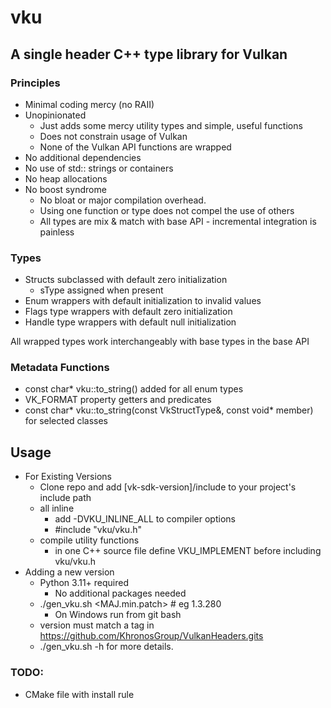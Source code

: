 # vku
## A single header C++ type library for Vulkan
### Principles
* Minimal coding mercy (no RAII)
* Unopinionated
    * Just adds some mercy utility types and simple, useful functions
    * Does not constrain usage of Vulkan
    * None of the Vulkan API functions are wrapped
* No additional dependencies
* No use of std:: strings or containers
* No heap allocations
* No boost syndrome
    * No bloat or major compilation overhead.
    * Using one function or type does not compel the use of others
    * All types are mix & match with base API - incremental integration is painless

### Types
* Structs subclassed with default zero initialization
    * sType assigned when present 
* Enum wrappers with default initialization to invalid values
* Flags type wrappers with default zero initialization
* Handle type wrappers with default null initialization

All wrapped types work interchangeably with base types in the base API

### Metadata Functions
* const char* vku::to_string(<VkEnumType>) added for all enum types
* VK_FORMAT property getters and predicates
* const char* vku::to_string(const VkStructType&, const void* member) for selected classes

## Usage
* For Existing Versions
    * Clone repo and add [vk-sdk-version]/include to your project's include path
    * all inline
        * add -DVKU_INLINE_ALL to compiler options
        * #include "vku/vku.h"
    * compile utility functions
       * in one C++ source file define VKU_IMPLEMENT before including vku/vku.h 
* Adding a new version
    * Python 3.11+ required
        * No additional packages needed
    * ./gen_vku.sh <MAJ.min.patch> # eg 1.3.280
        * On Windows run from git bash 
    * version must match a tag in https://github.com/KhronosGroup/VulkanHeaders.gits
    * ./gen_vku.sh -h for more details.

### TODO:
* CMake file with install rule
